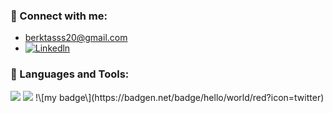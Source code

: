 
### 📩 Connect with me:
-  berktasss20@gmail.com
- [<img alt="Linkedln" src="https://img.shields.io/badge/LinkedIn-0077B5?style=for-the-badge&logo=linkedin&logoColor=white" />](https://www.linkedin.com/in/berk-ta%C5%9F-22b9801b5/)
  
### 🔧 Languages and Tools:
<p>
  
</p>
<p>
  <img src="https://img.shields.io/badge/Java-ED8B00?style=for-the-badge&logo=java&logoColor=white" />
  <img src="https://img.shields.io/badge/Spring-6DB33F?style=for-the-badge&logo=spring&logoColor=white" />
  !\[my badge\](https://badgen.net/badge/hello/world/red?icon=twitter)
  
</p>
<br />



<br />
<br />
